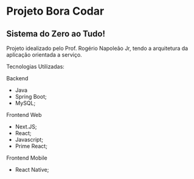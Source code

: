 # Projeto Bora Codar
## Sistema do Zero ao Tudo!

Projeto idealizado pelo Prof. Rogério Napoleão Jr, tendo a arquitetura da aplicação orientada a serviço.

Tecnologias Utilizadas:

Backend
- Java
- Spring Boot;
- MySQL;
 
Frontend Web
- Next.JS;
- React;
- Javascript;
- Prime React;

Frontend Mobile
- React Native;
